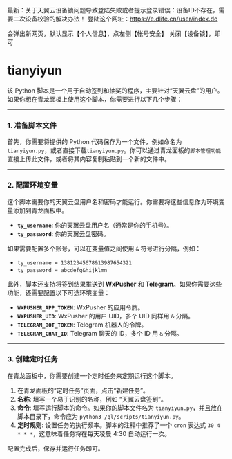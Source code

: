 最新：关于天翼云设备锁问题导致登陆失败或者提示登录错误：设备ID不存在，需要二次设备校验的解决办法！
登陆这个网址：https://e.dlife.cn/user/index.do

会弹出新网页，默认显示【个人信息】，点左侧【帐号安全】 关闭【设备锁】，即可

# tianyiyun
该 Python 脚本是一个用于自动签到和抽奖的程序，主要针对“天翼云盘”的用户。如果你想在青龙面板上使用这个脚本，你需要进行以下几个步骤：

---

### 1. 准备脚本文件

首先，你需要将提供的 Python 代码保存为一个文件，例如命名为 `tianyiyun.py`，或者直接下载`tianyiyun.py`。你可以通过青龙面板的`脚本管理功能`直接上传此文件，或者将其内容复制粘贴到一个新的文件中。

---

### 2. 配置环境变量

这个脚本需要你的天翼云盘用户名和密码才能运行。你需要将这些信息作为环境变量添加到青龙面板中。

* **`ty_username`**: 你的天翼云盘用户名（通常是你的手机号）。
* **`ty_password`**: 你的天翼云盘密码。

如果需要配置多个账号，可以在变量值之间使用 `&` 符号进行分隔，例如：
* `ty_username = 13812345678&13987654321`
* `ty_password = abcdefg&hijklmn`

此外，脚本还支持将签到结果推送到 **WxPusher** 和 **Telegram**。如果你需要这些功能，还需要配置以下可选环境变量：

* **`WXPUSHER_APP_TOKEN`**: WxPusher 的应用令牌。
* **`WXPUSHER_UID`**: WxPusher 的用户 UID，多个 UID 同样用 `&` 分隔。
* **`TELEGRAM_BOT_TOKEN`**: Telegram 机器人的令牌。
* **`TELEGRAM_CHAT_ID`**: Telegram 聊天的 ID，多个 ID 用 `&` 分隔。

---

### 3. 创建定时任务

在青龙面板中，你需要创建一个定时任务来定期运行这个脚本。

1.  在青龙面板的“定时任务”页面，点击“新建任务”。
2.  **名称**: 填写一个易于识别的名称，例如 “天翼云盘签到”。
3.  **命令**: 填写运行脚本的命令。如果你的脚本文件名为 `tianyiyun.py`，并且放在脚本目录下，命令应为 `python3 /ql/scripts/tianyiyun.py`。
4.  **定时规则**: 设置任务的执行频率。脚本的注释中推荐了一个 `cron` 表达式 `30 4 * * *`，这意味着任务将在每天凌晨 4:30 自动运行一次。

配置完成后，保存并运行任务即可。
